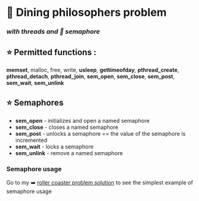 # :fork_and_knife: Dining philosophers problem
### _with threads and :vertical_traffic_light: semaphore_
## :star: Permitted functions :  
__memset__, malloc, free, write, __usleep__, __gettimeofday__, __pthread_create__, 
__pthread_detach__, __pthread_join__, __sem_open__, __sem_close__, __sem_post__, __sem_wait__, __sem_unlink__

## :star: Semaphores

- __sem_open__ - initializes and open a named semaphore
- __sem_close__ - closes a named semaphore
- __sem_post__ - unlocks a semaphore == the value of the semaphore is incremented
- __sem_wait__ - locks a semaphore
- __sem_unlink__ - remove a named semaphore

### Semaphore usage

Go to my :arrow_right: [roller coaster problem solution](https://github.com/k-allard/dining_philosophers/tree/main/roller_coaster) to see the simplest example of semaphore usage
